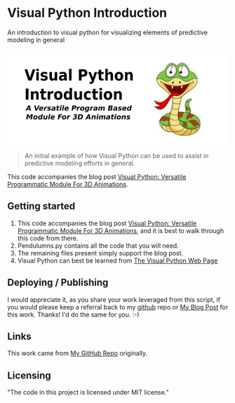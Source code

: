 # Visual Python Introduction
An introduction to visual python for visualizing elements of predictive modeling in general

![Visual Python Intro Logo](https://github.com/ThomIves/VisualPythonIntro/blob/master/vp_anima.gif)
> An initial example of how Visual Python can be used to assist in predictive modeling efforts in general.

This code accompanies the blog post [Visual Python: Versatile Programmatic Module For 3D Animations](https://integratedmlai.com/visual-python-intro/).

## Getting started

1. This code accompanies the blog post [Visual Python: Versatile Programmatic Module For 3D Animations](https://integratedmlai.com/visual-python-intro/), and it is best to walk through this code from there.
2. Pendulumns.py contains all the code that you will need.
3. The remaining files present simply support the blog post.
4. Visual Python can best be learned from [The Visual Python Web Page](https://vpython.org/)

## Deploying / Publishing

I would appreciate it, as you share your work leveraged from this script, if you would please keep a referral back to my [github](https://github.com/ThomIves/VisualPythonIntro) repo or [My Blog Post](https://integratedmlai.com/visual-python-intro/) for this work. Thanks! I'd do the same for you. :-)

## Links

This work came from [My GitHub Repo](https://github.com/ThomIves/VisualPythonIntro) originally.

## Licensing

"The code in this project is licensed under MIT license."
